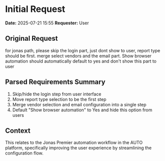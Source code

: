 # Initial Request

**Date:** 2025-07-21 15:55
**Requester:** User

## Original Request
for jonas path, please skip the login part, just dont show to user, report type should be first. merge select vendors and the email part. Show browser automation should automatically default to yes and don't show this part to user

## Parsed Requirements Summary
1. Skip/hide the login step from user interface
2. Move report type selection to be the first step
3. Merge vendor selection and email configuration into a single step
4. Default "Show browser automation" to Yes and hide this option from users

## Context
This relates to the Jonas Premier automation workflow in the AUTO platform, specifically improving the user experience by streamlining the configuration flow.